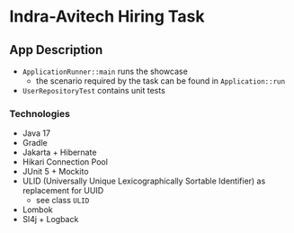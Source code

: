 # Indra-Avitech Hiring Task 

## App Description
- `ApplicationRunner::main` runs the showcase
  - the scenario required by the task can be found in `Application::run`
- `UserRepositoryTest` contains unit tests

### Technologies
- Java 17
- Gradle
- Jakarta + Hibernate
- Hikari Connection Pool
- JUnit 5 + Mockito
- ULID (Universally Unique Lexicographically Sortable Identifier) as replacement for UUID
  - see class `ULID`
- Lombok
- Sl4j + Logback